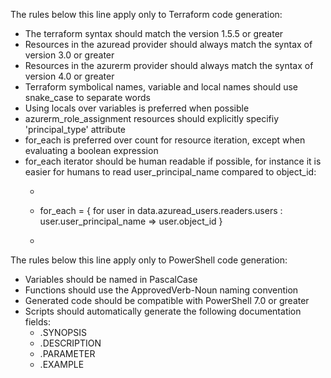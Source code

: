 

The rules below this line apply only to Terraform code generation:
- The terraform syntax should match the version 1.5.5 or greater
- Resources in the azuread provider should always match the syntax of version 3.0 or greater
- Resources in the azurerm provider should always match the syntax of version 4.0 or greater
- Terraform symbolical names, variable and local names should use snake_case to separate words
- Using locals over variables is preferred when possible
- azurerm_role_assignment resources should explicitly specifiy 'principal_type' attribute
- for_each is preferred over count for resource iteration, except when evaluating a boolean expression
- for_each iterator should be human readable if possible, for instance it is easier for humans to read user_principal_name compared to object_id:
  - ```hcl
  - for_each         = { for user in data.azuread_users.readers.users : user.user_principal_name => user.object_id }
  - ``` 

The rules below this line apply only to PowerShell code generation:
- Variables should be named in PascalCase
- Functions should use the ApprovedVerb-Noun naming convention
- Generated code should be compatible with PowerShell 7.0 or greater
- Scripts should automatically generate the following documentation fields:
  - .SYNOPSIS
  - .DESCRIPTION
  - .PARAMETER
  - .EXAMPLE
